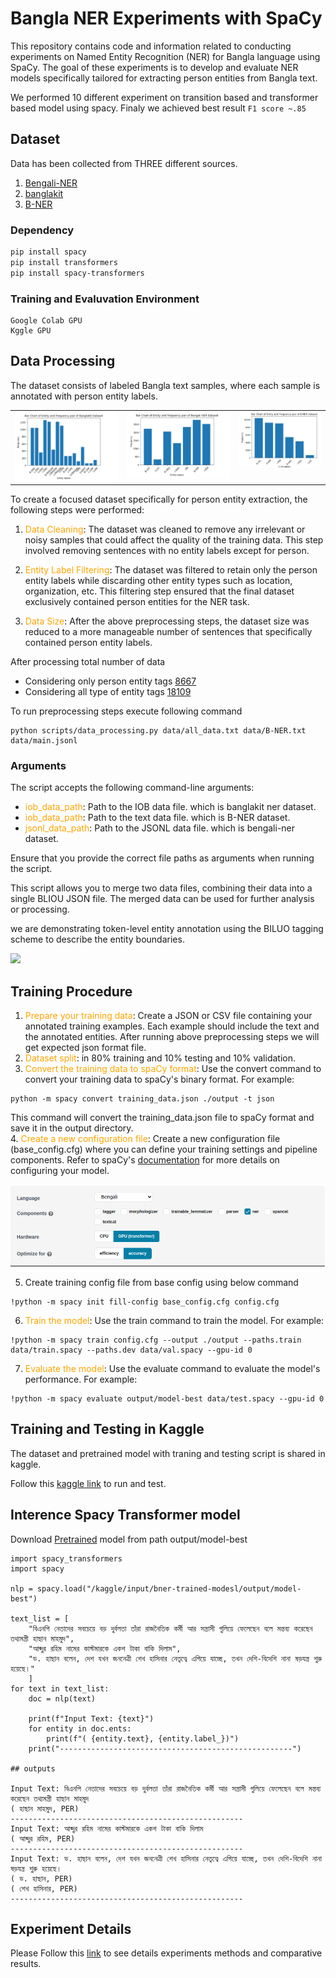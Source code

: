 # Bangla NER Experiments with SpaCy

This repository contains code and information related to conducting experiments on Named Entity Recognition (NER) for Bangla language using SpaCy. The goal of these experiments is to develop and evaluate NER models specifically tailored for extracting person entities from Bangla text.

We performed 10 different experiment on transition based and transformer based model using spacy. Finaly we achieved best result `F1 score ~.85`

## Dataset

Data has been collected from THREE different sources.

1. [Bengali-NER](https://github.com/Rifat1493/Bengali-NER/tree/master/annotated%20data)
2. [banglakit](https://raw.githubusercontent.com/banglakit/bengali-ner-data/master/main.jsonl)
3. [B-NER](https://www.kaggle.com/datasets/mdzahidulhaquealvi/b-ner?select=dataset_r.csv)

### Dependency
```bash
pip install spacy
pip install transformers
pip install spacy-transformers  
```

### Training and Evaluvation Environment

```
Google Colab GPU
Kggle GPU
```

## Data Processing

The dataset consists of labeled Bangla text samples, where each sample is annotated with person entity labels.

<table>
  <tr>
    <td valign="top"><img src="notebooks/images/banglakit.png"/></td>
    <td valign="top"><img src="notebooks/images/bengali-ner.png"/></td>
    <td valign="top"><img src="notebooks/images/BNER.png"/></td>
  </tr>
</table>

To create a focused dataset specifically for person entity extraction, the following steps were performed:

1. <span style="color:orange;">Data Cleaning</span>: The dataset was cleaned to remove any irrelevant or noisy samples that could affect the quality of the training data. This step involved removing sentences with no entity labels except for person.

2. <span style="color:orange;">Entity Label Filtering</span>: The dataset was filtered to retain only the person entity labels while discarding other entity types such as location, organization, etc. This filtering step ensured that the final dataset exclusively contained person entities for the NER task.

3. <span style="color:orange;">Data Size</span>: After the above preprocessing steps, the dataset size was reduced to a more manageable number of sentences that specifically contained person entity labels.

After processing total number of data
- Considering only person entity tags [8667]()
- Considering all type of entity tags [18109]()

To run preprocessing steps execute following command
```
python scripts/data_processing.py data/all_data.txt data/B-NER.txt data/main.jsonl
```
### Arguments

The script accepts the following command-line arguments:

- <span style="color:orange;">iob_data_path</span>: Path to the IOB data file. which is banglakit ner dataset.
- <span style="color:orange;">iob_data_path</span>: Path to the text data file. which is B-NER dataset.
- <span style="color:orange;">jsonl_data_path</span>: Path to the JSONL data file. which is bengali-ner dataset.

Ensure that you provide the correct file paths as arguments when running the script.

This script allows you to merge two data files, combining their data into a single BLIOU JSON file. The merged data can be used for further analysis or processing.



we are demonstrating token-level entity annotation using the BILUO tagging scheme to describe the entity boundaries.

<img src = "https://miro.medium.com/max/875/1*_sYTlDj2p_p-pcSRK25h-Q.png">

## Training Procedure

1. <span style="color:orange;">Prepare your training data</span>: Create a JSON or CSV file containing your annotated training examples. Each example should include the text and the annotated entities. After running above preprocessing steps we will get expected json format file.
2. <span style="color:orange;">Dataset split</span>: in 80% training and 10% testing and 10% validation.
3. <span style="color:orange;">Convert the training data to spaCy format</span>: Use the convert command to convert your training data to spaCy's binary format. For example:
```
python -m spacy convert training_data.json ./output -t json
```
This command will convert the training_data.json file to spaCy format and save it in the output directory. <br>
4. <span style="color:orange;">Create a new configuration file</span>: Create a new configuration file (base_config.cfg) where you can define your training settings and pipeline components. Refer to spaCy's [documentation](https://spacy.io/usage/training) for more details on configuring your model.

<img src="notebooks/images/spacy_training.png"/>

5. Create training config file from base config using below command
```
!python -m spacy init fill-config base_config.cfg config.cfg
```
6. <span style="color:orange;">Train the model</span>: Use the train command to train the model. For example:
```
!python -m spacy train config.cfg --output ./output --paths.train data/train.spacy --paths.dev data/val.spacy --gpu-id 0
```

7. <span style="color:orange;">Evaluate the model</span>: Use the evaluate command to evaluate the model's performance. For example:
```
!python -m spacy evaluate output/model-best data/test.spacy --gpu-id 0
```

## Training and Testing in Kaggle

The dataset and pretrained model with traning and testing script is shared in kaggle.

Follow this [kaggle link](https://www.kaggle.com/code/aminulpalash/spacy-transformer-train-test/notebook#Testing-with-input-Text-with-only-Person-entity-trained-model) to run and test.


## Interence Spacy Transformer model

Download [Pretrained](https://www.kaggle.com/datasets/aminulpalash/bner-trained-modesl?sort=votes) model from path output/model-best

```
import spacy_transformers
import spacy

nlp = spacy.load("/kaggle/input/bner-trained-modesl/output/model-best")

text_list = [
    "বিএনপি নেতাদের সবচেয়ে বড় দুর্বলতা তাঁরা রাজনৈতিক কর্মী আর সন্ত্রাসী গুলিয়ে ফেলেছেন বলে মন্তব্য করেছেন তথ্যমন্ত্রী হাছান মাহমুদ",
    "আব্দুর রহিম নামের কাস্টমারকে একশ টাকা বাকি দিলাম",
    "ড. হাছান বলেন, দেশ যখন জননেত্রী শেখ হাসিনার নেতৃত্বে এগিয়ে যাচ্ছে, তখন দেশি-বিদেশি নানা ষড়যন্ত্র শুরু হয়েছে।"
    ]
for text in text_list:
    doc = nlp(text)

    print(f"Input Text: {text}")
    for entity in doc.ents:
        print(f"( {entity.text}, {entity.label_})")
    print("----------------------------------------------------")

## outputs

Input Text: বিএনপি নেতাদের সবচেয়ে বড় দুর্বলতা তাঁরা রাজনৈতিক কর্মী আর সন্ত্রাসী গুলিয়ে ফেলেছেন বলে মন্তব্য করেছেন তথ্যমন্ত্রী হাছান মাহমুদ
( হাছান মাহমুদ, PER)
----------------------------------------------------
Input Text: আব্দুর রহিম নামের কাস্টমারকে একশ টাকা বাকি দিলাম
( আব্দুর রহিম, PER)
----------------------------------------------------
Input Text: ড. হাছান বলেন, দেশ যখন জননেত্রী শেখ হাসিনার নেতৃত্বে এগিয়ে যাচ্ছে, তখন দেশি-বিদেশি নানা ষড়যন্ত্র শুরু হয়েছে।
( ড. হাছান, PER)
( শেখ হাসিনার, PER)
----------------------------------------------------

```


## Experiment Details

Please Follow this [link](./experiment/) to see details experiments methods and comparative results.
